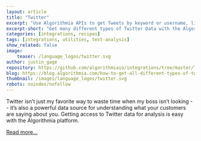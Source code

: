 ```yaml
---
layout: article
title: "Twitter"
excerpt: "Use Algorithmia APIs to get Tweets by keyword or username, list friends & followers"
excerpt-short: "Get many different types of Twitter Data with the Algorithmia API"
categories: [integrations, recipes]
tags: [integrations, utilities, text-analysis]
show_related: false
image:
    teaser: /language_logos/twitter.svg
author: justin_gage
repository: https://github.com/algorithmiaio/integrations/tree/master/Twitter/DataAccess
blog: https://blog.algorithmia.com/how-to-get-all-different-types-of-twitter-data/
thumbnail: /images/language_logos/twitter.svg
robots: noindex/nofollow
---
```


Twitter isn’t just my favorite way to waste time when my boss isn’t looking -- it’s also a powerful data source for understanding what your customers are saying about you. Getting access to Twitter data for analysis is easy with the Algorithmia platform.

[Read more...](https://blog.algorithmia.com/how-to-get-all-different-types-of-twitter-data/)

